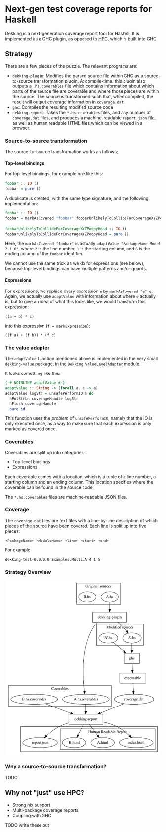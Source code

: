 # Next-gen test coverage reports for Haskell

Dekking is a next-generation coverage report tool for Haskell.
It is implemented as a GHC plugin, as opposed to [HPC](https://hackage.haskell.org/package/hpc), which is built into GHC.


## Strategy

There are a few pieces of the puzzle.
The relevant programs are:

* `dekking-plugin`:
   Modifies the parsed source file within GHC as a source-to-source
   transformation plugin.
   At compile-time, this plugin also outputs a `.hs.coverables` file which
   contains information about which parts of the source file are coverable and
   where those pieces are within the source.
   The source is transformed such that, when compiled, the result will output
   coverage information in `coverage.dat`.
* `ghc`: Compiles the resulting modified source code
* `dekking-report`:
   Takes the `*.hs.coverables` files, and any number of `coverage.dat` files,
   and produces a machine-readable `report.json` file, as well as human
   readable HTML files which can be viewed in a browser.

### Source-to-source transformation

The source-to-source transformation works as follows;

#### Top-level bindings

For top-level bindings, for example one like this:

``` haskell
foobar :: IO ()
foobar = pure ()
```

A duplicate is created, with the same type signature, and the following implementation:

``` haskell
foobar :: IO ()
foobar = markAsCovered "foobar" foobarUnlikelyToCollideForCoverageXYZPoopyHead

foobarUnlikelyToCollideForCoverageXYZPoopyHead :: IO ()
foobarUnlikelyToCollideForCoverageXYZPoopyHead = pure ()
```

Here, the `markAsCovered "foobar"` is actually `adaptValue "PackageName Model 2
1 6"`, where `2` is the line number, `1` is the starting column, and `6` is the
ending column of the `foobar` identifier.

We cannot use the same trick as we do for expressions (see below), because
top-level bindings can have multiple patterns and/or guards.

#### Expressions

For expressions, we replace every expression `e` by `markAsCovered "e" e`.
Again, we actually use `adaptValue` with information about where `e` actually
is, but to give an idea of what this looks like, we would transform this
expression:

```
((a + b) * c)
```

into this expression (`f = markExpression`):

```
((f a) + (f b)) * (f c)
```

### The value adapter

The `adaptValue` function mentioned above is implemented in the very small `dekking-value` package, in the `Dekking.ValueLevelAdapter` module.

It looks something like this:

``` haskell
{-# NOINLINE adaptValue #-}
adaptValue :: String -> (forall a. a -> a)
adaptValue logStr = unsafePerformIO $ do
  hPutStrLn coverageHandle logStr
  hFlush coverageHandle
  pure id
```

This function uses the _problem_ of `unsafePerformIO`, namely that the IO is only executed once, as a way to make sure that each expression is only marked as covered once.

### Coverables

Coverables are split up into categories:

* Top-level bindings
* Expressions

Each coverable comes with a location, which is a triple of a line number, a
starting column and an ending column.
This location specifies where the coverable can be found in the source code.

The `*.hs.coverables` files are machine-readable JSON files.

### Coverage

The `coverage.dat` files are text files with a line-by-line description of which pieces of the source have been covered.
Each line is split up into five pieces:

```
<PackageName> <ModuleName> <line> <start> <end>
```
For example:
```
dekking-test-0.0.0.0 Examples.Multi.A 4 1 5
```

### Strategy Overview

![Strategy graph](docs/strategy.svg)

### Why a source-to-source transformation?

TODO

## Why not "just" use HPC?

* Strong nix support
* Multi-package coverage reports
* Coupling with GHC

TODO write these out
